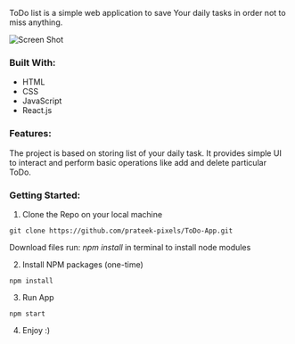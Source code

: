
ToDo list is a simple web application to save Your daily tasks in order not to miss anything.

![Screen Shot](https://i.ibb.co/pydrs3r/rtodo-ss.jpg)


### Built With:
* HTML
* CSS
* JavaScript
* React.js

### Features:
The project is based on storing list of your daily task. It provides simple UI to interact and perform basic operations like add and delete particular ToDo.

### Getting Started:

1. Clone the Repo on your local machine 
```
git clone https://github.com/prateek-pixels/ToDo-App.git
```
Download files
run: *npm install* in terminal to install node modules

2. Install NPM packages (one-time)
```
npm install
```

3. Run App
```
npm start
```

4. Enjoy :)
